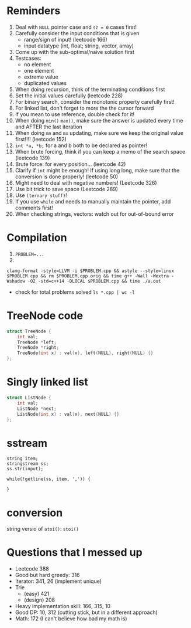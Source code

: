 # Reminders

1. Deal with `NULL` pointer case and `sz = 0` cases first!
2. Carefully consider the input conditions that is given
    * range/sign of input! (leetcode 166)
    * input datatype (int, float; string, vector, array)
3. Come up with the sub-optimal/naive solution first
4. Testcases:
    * no element
    * one element
    * extreme value
    * duplicated values
5. When doing recursion, think of the terminating conditions first
6. Set the initial values carefully (leetcode 228)
7. For binary search, consider the monotonic property carefully first!
8. For linked list, don't forget to more the the cursor forward
9. If you mean to use reference, double check for it!
10. When doing `min()` `max()`, make sure the answer is updated every time and AFTER the last iteration
11. When doing `mn` and `mx` updating, make sure we keep the original value first!!!! (leetcode 152)
12. `int *a, *b;` for a and b both to be declared as pointer!
13. When brute forcing, think if you can keep a memo of the search space (leetcode 139)
14. Brute force: for every position... (leetcode 42)
15. Clarify if `int` might be enough! If using long long, make sure that the conversion is done properly! (leetcode 50)
16. Might need to deal with negative numbers! (Leetcode 326)
17. Use bit trick to save space (Leetcode 289)
18. Use `(ternary stuff)`!
19. If you use `while` and needs to manually maintain the pointer, add comments first!
20. When checking strings, vectors: watch out for out-of-bound error

# Compilation

1. `PROBLEM=...`
2. 
```
clang-format -style=LLVM -i $PROBLEM.cpp && astyle --style=linux $PROBLEM.cpp && rm $PROBLEM.cpp.orig && time g++ -Wall -Wextra -Wshadow -O2 -std=c++14 -DLOCAL $PROBLEM.cpp && time ./a.out
```

* check for total problems solved `ls *.cpp | wc -l`

# TreeNode code

```c++
struct TreeNode {
    int val;
    TreeNode *left;
    TreeNode *right;
    TreeNode(int x) : val(x), left(NULL), right(NULL) {}
};
```

# Singly linked list

```c++
struct ListNode {
    int val;
    ListNode *next;
    ListNode(int x) : val(x), next(NULL) {}
};
```

# sstream

```
string item;
stringstream ss;
ss.str(input);

while(!getline(ss, item, ',')) {

}
```

# conversion

string versio of `atoi()`: `stoi()`

# Questions that I messed up

* Leetcode 388
* Good but hard greedy: 316
* Iterator: 341, 26 (implement unique)
* Trie
    * (easy) 421
    * (design) 208
* Heavy implementation skill: 166, 315, 10
* Good DP: 10, 312 (cutting stick, but in a different approach)
* Math: 172 (I can't believe how bad my math is)